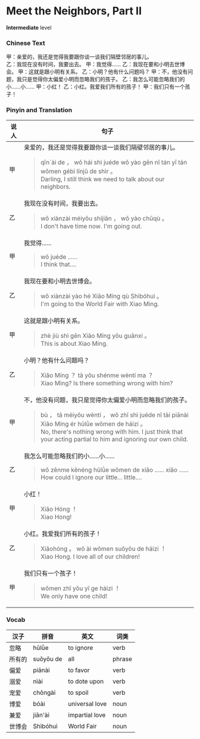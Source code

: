 # Meet the Neighbors, Part II
**Intermediate** level
### Chinese Text
甲：亲爱的，我还是觉得我要跟你谈一谈我们隔壁邻居的事儿。<br />乙：我现在没有时间，我要出去。
甲：我觉得......
乙：我现在要和小明去世博会。
甲：这就是跟小明有关系。
乙：小明？他有什么问题吗？
甲：不，他没有问题，我只是觉得你太偏爱小明而忽略我们的孩子。
乙：我怎么可能忽略我们的小......小......
甲：小红！
乙：小红。我爱我们所有的孩子！
甲：我们只有一个孩子！

### Pinyin and Translation
|说人|句子|
|----|----|
|甲|亲爱的，我还是觉得我要跟你谈一谈我们隔壁邻居的事儿。<blockquote>qīn`ài de ， wǒ hái shì juéde wǒ yào gēn nǐ tán yī tán wǒmen gébì línjū de shìr 。<br />Darling, I still think we need to talk about our neighbors.</blockquote>|
|乙|我现在没有时间，我要出去。<blockquote>wǒ xiànzài méiyǒu shíjiān ， wǒ yào chūqù 。<br />I don't have time now. I'm going out.</blockquote>|
|甲|我觉得......<blockquote>wǒ juéde ......<br />I think that....</blockquote>|
|乙|我现在要和小明去世博会。<blockquote>wǒ xiànzài yào hé Xiǎo Míng qù Shìbóhuì 。<br />I'm going to the World Fair with Xiao Ming.</blockquote>|
|甲|这就是跟小明有关系。<blockquote>zhè jiù shì gēn Xiǎo Míng yǒu guānxi 。<br />This is about Xiao Ming.</blockquote>|
|乙|小明？他有什么问题吗？<blockquote>Xiǎo Míng ？ tā yǒu shénme wèntí ma ？<br />Xiao Ming? Is there something wrong with him?</blockquote>|
|甲|不，他没有问题，我只是觉得你太偏爱小明而忽略我们的孩子。<blockquote>bù ， tā méiyǒu wèntí ， wǒ zhǐ shì juéde nǐ tài piānài Xiǎo Míng ér hūlǜe wǒmen de háizi 。<br />No, there's nothing wrong with him. I just think that your acting partial to him and ignoring our own child.</blockquote>|
|乙|我怎么可能忽略我们的小......小......<blockquote>wǒ zěnme kěnéng hūlǜe wǒmen de xiǎo ...... xiǎo ......<br />How could I ignore our little... little....</blockquote>|
|甲|小红！<blockquote>Xiǎo Hóng ！<br />Xiao Hong!</blockquote>|
|乙|小红。我爱我们所有的孩子！<blockquote>Xiǎohóng 。 wǒ ài wǒmen suǒyǒu de háizi ！<br />Xiao Hong. I love all of our children!</blockquote>|
|甲|我们只有一个孩子！<blockquote>wǒmen zhǐ yǒu yī ge háizi ！<br />We only have one child!</blockquote>|
### Vocab
|汉子|拼音|英文|词类|
|----|----|----|----|
|忽略|hūlǜe|to ignore|verb|
|所有的|suǒyǒu de|all|phrase|
|偏爱|piānài|to favor|verb|
|溺爱|nìài|to dote upon|verb|
|宠爱|chǒngài|to spoil|verb|
|博爱|bóài|universal love|noun|
|兼爱|jiān'ài|impartial love|noun|
|世博会|Shìbóhuì|World Fair|noun|